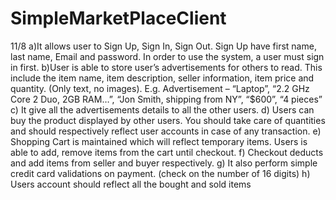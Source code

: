 SimpleMarketPlaceClient
=======================

11/8
a)It allows user to Sign Up, Sign In, Sign Out. Sign Up have first name, last name, Email and password. In order to use the system, a user must sign in first.
b)User is able to store user’s advertisements for others to read. This include the item name, item description, seller information, item price and quantity. 
(Only text, no images). E.g. Advertisement – “Laptop”, “2.2 GHz Core 2 Duo, 2GB RAM…”, “Jon Smith, shipping from NY”, “$600”, “4 pieces”
c) It give all the advertisements details to all the other users. 
d) Users can buy the product displayed by other users. You should take care of quantities and should respectively reflect user accounts in case of any transaction.
e) Shopping Cart is maintained which will reflect temporary items. Users is able to add, remove items from the cart until checkout.
f) Checkout deducts and add items from seller and buyer respectively.
g) It also perform simple credit card validations on payment. (check on the number of 16 digits) 
h) Users account should reflect all the bought and sold items
